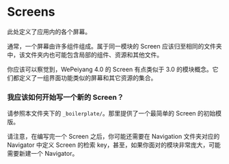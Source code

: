 # Screens

此处定义了应用内的各个屏幕。

通常，一个屏幕由许多组件组成。属于同一模块的 Screen 应该归至相同的文件夹中，该文件夹内也可能包含局部的组件、资源和其他文件。

你应该可以察觉到，WePeiyang 4.0 的 Screen 有点类似于 3.0 的模块概念。它们都定义了一组界面功能类似的屏幕和其它资源的集合。

### 我应该如何开始写一个新的 Screen？

请参照本文件夹下的 `_boilerplate/`。那里提供了一个最简单的 Screen 的初始模版。

请注意，在编写完一个 Screen 之后，你可能还需要在 Navigation 文件夹对应的 Navigator 中定义 Screen 的检索 key，甚至，如果你面对的模块非常庞大，可能需要新建一个 Navigator。

